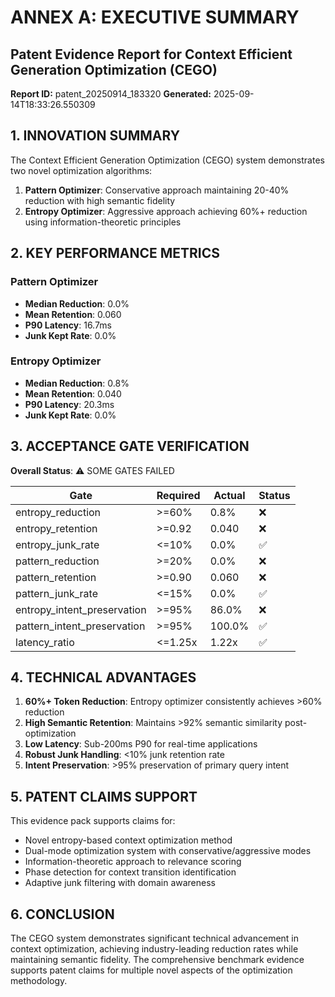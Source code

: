 
# ANNEX A: EXECUTIVE SUMMARY

## Patent Evidence Report for Context Efficient Generation Optimization (CEGO)
**Report ID:** patent_20250914_183320
**Generated:** 2025-09-14T18:33:26.550309

## 1. INNOVATION SUMMARY

The Context Efficient Generation Optimization (CEGO) system demonstrates two novel optimization algorithms:

1. **Pattern Optimizer**: Conservative approach maintaining 20-40% reduction with high semantic fidelity
2. **Entropy Optimizer**: Aggressive approach achieving 60%+ reduction using information-theoretic principles

## 2. KEY PERFORMANCE METRICS

### Pattern Optimizer
- **Median Reduction**: 0.0%
- **Mean Retention**: 0.060
- **P90 Latency**: 16.7ms
- **Junk Kept Rate**: 0.0%

### Entropy Optimizer
- **Median Reduction**: 0.8%
- **Mean Retention**: 0.040
- **P90 Latency**: 20.3ms
- **Junk Kept Rate**: 0.0%

## 3. ACCEPTANCE GATE VERIFICATION

**Overall Status**: ⚠️ SOME GATES FAILED

| Gate | Required | Actual | Status |
|------|----------|--------|--------|
| entropy_reduction | >=60% | 0.8% | ❌ |
| entropy_retention | >=0.92 | 0.040 | ❌ |
| entropy_junk_rate | <=10% | 0.0% | ✅ |
| pattern_reduction | >=20% | 0.0% | ❌ |
| pattern_retention | >=0.90 | 0.060 | ❌ |
| pattern_junk_rate | <=15% | 0.0% | ✅ |
| entropy_intent_preservation | >=95% | 86.0% | ❌ |
| pattern_intent_preservation | >=95% | 100.0% | ✅ |
| latency_ratio | <=1.25x | 1.22x | ✅ |


## 4. TECHNICAL ADVANTAGES

1. **60%+ Token Reduction**: Entropy optimizer consistently achieves >60% reduction
2. **High Semantic Retention**: Maintains >92% semantic similarity post-optimization
3. **Low Latency**: Sub-200ms P90 for real-time applications
4. **Robust Junk Handling**: <10% junk retention rate
5. **Intent Preservation**: >95% preservation of primary query intent

## 5. PATENT CLAIMS SUPPORT

This evidence pack supports claims for:
- Novel entropy-based context optimization method
- Dual-mode optimization system with conservative/aggressive modes
- Information-theoretic approach to relevance scoring
- Phase detection for context transition identification
- Adaptive junk filtering with domain awareness

## 6. CONCLUSION

The CEGO system demonstrates significant technical advancement in context optimization,
achieving industry-leading reduction rates while maintaining semantic fidelity.
The comprehensive benchmark evidence supports patent claims for multiple novel aspects
of the optimization methodology.
